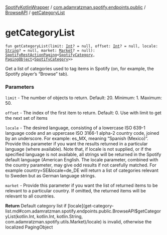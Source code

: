 [SpotifyKotlinWrapper](../../index.md) / [com.adamratzman.spotify.endpoints.public](../index.md) / [BrowseAPI](index.md) / [getCategoryList](./get-category-list.md)

# getCategoryList

`fun getCategoryList(limit: `[`Int`](https://kotlinlang.org/api/latest/jvm/stdlib/kotlin/-int/index.html)`? = null, offset: `[`Int`](https://kotlinlang.org/api/latest/jvm/stdlib/kotlin/-int/index.html)`? = null, locale: `[`String`](https://kotlinlang.org/api/latest/jvm/stdlib/kotlin/-string/index.html)`? = null, market: `[`Market`](../../com.adamratzman.spotify.utils/-market/index.md)`? = null): `[`SpotifyRestActionPaging`](../../com.adamratzman.spotify.main/-spotify-rest-action-paging/index.md)`<`[`SpotifyCategory`](../../com.adamratzman.spotify.utils/-spotify-category/index.md)`, `[`PagingObject`](../../com.adamratzman.spotify.utils/-paging-object/index.md)`<`[`SpotifyCategory`](../../com.adamratzman.spotify.utils/-spotify-category/index.md)`>>`

Get a list of categories used to tag items in Spotify (on, for example, the Spotify player’s “Browse” tab).

### Parameters

`limit` - The number of objects to return. Default: 20. Minimum: 1. Maximum: 50.

`offset` - The index of the first item to return. Default: 0. Use with limit to get the next set of items

`locale` - The desired language, consisting of a lowercase ISO 639-1 language code and an uppercase ISO 3166-1 alpha-2 country code, joined by an underscore. For example: es_MX, meaning “Spanish (Mexico)”.
Provide this parameter if you want the results returned in a particular language (where available).
Note that, if locale is not supplied, or if the specified language is not available,
all strings will be returned in the Spotify default language (American English. The locale parameter, combined with the country parameter, may give odd results if not carefully matched.
For example country=SE&locale=de_DE will return a list of categories relevant to Sweden but as German language strings.

`market` - Provide this parameter if you want the list of returned items to be relevant to a particular country.
If omitted, the returned items will be relevant to all countries.

**Return**
Default category list if [locale](get-category-list.md#com.adamratzman.spotify.endpoints.public.BrowseAPI$getCategoryList(kotlin.Int, kotlin.Int, kotlin.String, com.adamratzman.spotify.utils.Market)/locale) is invalid, otherwise the localized PagingObject

